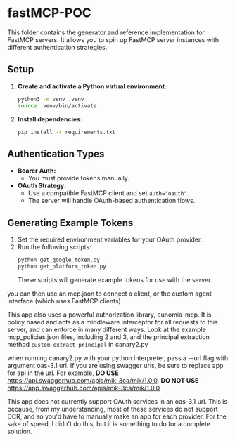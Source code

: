 # fastMCP-POC

This folder contains the generator and reference implementation for FastMCP servers. It allows you to spin up FastMCP server instances with different authentication strategies.

## Setup

1. **Create and activate a Python virtual environment:**
	```sh
	python3 -m venv .venv
	source .venv/bin/activate
	```

2. **Install dependencies:**
	```sh
	pip install -r requirements.txt
	```

## Authentication Types

- **Bearer Auth:**
  - You must provide tokens manually.
- **OAuth Strategy:**
  - Use a compatible FastMCP client and set `auth="oauth"`.
  - The server will handle OAuth-based authentication flows.

## Generating Example Tokens

1. Set the required environment variables for your OAuth provider.
2. Run the following scripts:
	```sh
	python get_google_token.py
	python get_platform_token.py
	```
	These scripts will generate example tokens for use with the server.

you can then use an mcp.json to connect a client, or the custom agent interface (which uses FastMCP clients)

This app also uses a powerful authorization library, eunomia-mcp. It is policy based and acts as a middleware interceptor for all requests to this server, and can enforce in many different ways. Look at the example mcp_policies.json files, including 2 and 3, and the principal extraction method `custom_extract_principal` in canary2.py

when running canary2.py with your python interpreter, pass a --url flag with argument oas-3.1 url. If you are using swagger urls, be sure to replace app for api in the url. For example, **DO USE** https://api.swaggerhub.com/apis/mik-3ca/mik/1.0.0, **DO NOT USE** https://app.swaggerhub.com/apis/mik-3ca/mik/1.0.0  

This app does not currently support OAuth services in an oas-3.1 url. This is because, from my understanding, most of these services do not support DCR, and so you'd have to manually make an app for each provider. For the sake of speed, I didn't do this, but it is something to do for a complete solution.